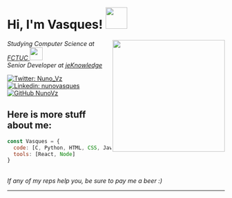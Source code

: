 # Hi, I'm Vasques! <img src="https://cultofthepartyparrot.com/parrots/hd/parrot.gif" width="50">
<img align='right' src="https://media.giphy.com/media/wvQIqJyNBOCjK/giphy.gif" width="260">

<p>
<em>Studying Computer Science at <a href="https://www.uc.pt/fctuc">FCTUC </a><img src="https://media.giphy.com/media/jPAdK8Nfzzwt2/giphy.gif" width="30">
</br>
Senior Developer at <a href="https://jeknowledge.pt/">jeKnowledge </a>
</em></p>


[![Twitter: Nuno_Vz](https://img.shields.io/twitter/follow/Nuno_Vz?style=social)](https://twitter.com/Nuno_Vz)
[![Linkedin: nunovasques](https://img.shields.io/badge/-nunovasques-blue?style=flat-square&logo=Linkedin&logoColor=white&link=https://www.linkedin.com/in/nunovasques/)](https://www.linkedin.com/in/nunovasques/)
[![GitHub NunoVz](https://img.shields.io/github/followers/NunoVz?label=follow&style=social)](https://github.com/NunoVz)

## Here is more stuff about me:

```javascript
const Vasques = {
  code: [C, Python, HTML, CSS, Java, Javascript],
  tools: [React, Node]
}
```
<br/>
<em>If any of my reps help you, be sure to pay me a beer :)</em>

---
